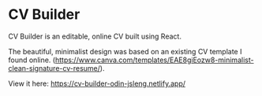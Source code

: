# CV Builder

CV Builder is an editable, online CV built using React. 

The beautiful, minimalist design was based on an existing CV template I found online. (https://www.canva.com/templates/EAE8giEozw8-minimalist-clean-signature-cv-resume/). 

View it here: https://cv-builder-odin-jsleng.netlify.app/